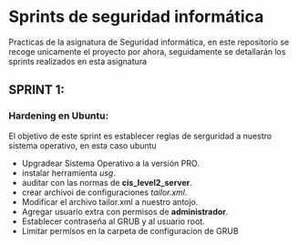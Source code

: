 # Sprints de seguridad informática

Practicas de la asignatura de Seguridad informática, en este repositorio se recoge unicamente el proyecto por ahora, seguidamente se detallarán los sprints realizados en esta asignatura

## SPRINT 1: 
### Hardening en Ubuntu:
El objetivo de este sprint es establecer reglas de serguridad a nuestro sistema operativo, en esta caso ubuntu
* Upgradear Sistema Operativo a la versión PRO.
* instalar herramienta *usg*.
* auditar con las normas de **cis_level2_server**.
* crear archivoi de configuraciones *tailor.xml*.
* Modificar el archivo tailor.xml a nuestro antojo.
* Agregar usuario extra con permisos de **administrador**.
* Establecer contraseña al GRUB y al usuario root.
* Limitar permisos en la carpeta de configuracion de GRUB
